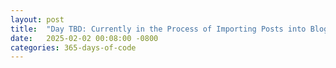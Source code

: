 ```yaml
---
layout: post
title:  "Day TBD: Currently in the Process of Importing Posts into Blog"
date:   2025-02-02 00:08:00 -0800
categories: 365-days-of-code
---
```



